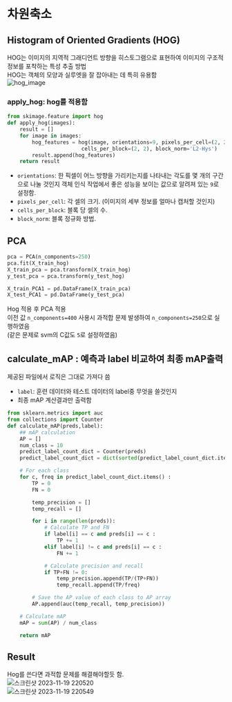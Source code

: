 # 차원축소

## Histogram of Oriented Gradients (HOG)
HOG는 이미지의 지역적 그래디언트 방향을 히스토그램으로 표현하여 이미지의 구조적 정보를 포착하는 특성 추출 방법   
HOG는 객체의 모양과 실루엣을 잘 잡아내는 데 특히 유용함   
![hog_image](https://github.com/Sumin0916/Fashionmnist_SVM/assets/95135403/281ad3fc-f183-4d45-8bf5-fd00f35cc3c2)




### apply_hog: hog를 적용함
```python
from skimage.feature import hog
def apply_hog(images):
    result = []
    for image in images:
        hog_features = hog(image, orientations=9, pixels_per_cell=(2, 2),
                        cells_per_block=(2, 2), block_norm='L2-Hys')
        result.append(hog_features)
    return result
```
* `orientations`: 한 픽셀이 어느 방향을 가리키는지를 나타내는 각도를 몇 개의 구간으로 나눌 것인지
  객체 인식 작업에서 좋은  성능을 보이는 값으로 알려져 있는 `9`로 설정함.
* `pixels_per_cell`: 각 셀의 크기.  (이미지의 세부 정보를 얼마나 캡처할 것인지)  
* `cells_per_block`: 블록 당 셀의 수. 
* `block_norm`: 블록 정규화 방법.

## PCA
```python
pca = PCA(n_components=250)
pca.fit(X_train_hog)
X_train_pca = pca.transform(X_train_hog)
y_test_pca = pca.transform(y_test_hog)

X_train_PCA1 = pd.DataFrame(X_train_pca)
X_test_PCA1 = pd.DataFrame(y_test_pca)
```
Hog 적용 후 PCA 적용    
이전 값 `n_components=400` 사용시 과적합 문제 발생하여 `n_components=250`으로 실행하였음    
(같은 문제로 svm의 C값도 `5`로 설정하였음)

## calculate_mAP : 예측과 label 비교하여 최종 mAP출력

제공된 파일에서 로직은 그대로 가져다 씀
* `label`: 훈련 데이터와 테스트 데이터의 label중 무엇을 쓸것인지
* 최종 mAP 계산결과만 출력함

```python
from sklearn.metrics import auc
from collections import Counter
def calculate_mAP(preds,label):
    ## mAP calculation
    AP = []
    num_class = 10
    predict_label_count_dict = Counter(preds)
    predict_label_count_dict = dict(sorted(predict_label_count_dict.items()))

    # For each class
    for c, freq in predict_label_count_dict.items() :
        TP = 0
        FN = 0

        temp_precision = []
        temp_recall = []

        for i in range(len(preds)):
            # Calculate TP and FN
            if label[i] == c and preds[i] == c :
                TP += 1
            elif label[i] != c and preds[i] == c :
                FN += 1

            # Calculate precision and recall
            if TP+FN != 0:
                temp_precision.append(TP/(TP+FN))
                temp_recall.append(TP/freq)

        # Save the AP value of each class to AP array
        AP.append(auc(temp_recall, temp_precision))

    # Calculate mAP
    mAP = sum(AP) / num_class

    return mAP
```

## Result
Hog를 쓴다면 과적합 문제를 해결해야할듯 함.    
![스크린샷 2023-11-19 220520](https://github.com/Sumin0916/Fashionmnist_SVM/assets/95135403/7c926250-dd47-4001-b515-2f66bb5561c5)    
![스크린샷 2023-11-19 220549](https://github.com/Sumin0916/Fashionmnist_SVM/assets/95135403/aee7daa8-23b5-46cb-b8e1-8f5c42e9836a)
